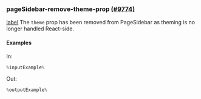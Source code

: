 ### pageSidebar-remove-theme-prop [(#9774)](https://github.com/patternfly/patternfly-react/pull/9774)
[label](https://github.com/patternfly/patternfly-org/issues?q%3Dis%3Aissue%2Bis%3Aopen%2Bloader)
The `theme` prop has been removed from PageSidebar as theming is no longer handled React-side.

#### Examples

In:

```jsx
%inputExample%
```

Out:

```jsx
%outputExample%
```
